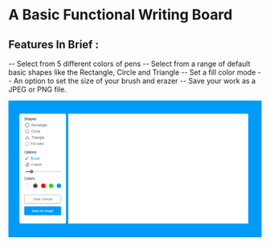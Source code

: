 # A Basic Functional Writing Board

## Features In  Brief :
-- Select from 5 different colors of pens
-- Select from a range of default basic shapes like the Rectangle, Circle and Triangle
-- Set a fill color mode 
-- An option to set the size of your brush and erazer
-- Save your work as a JPEG or PNG file.

<img src="./shot.PNG" width="600"/>
